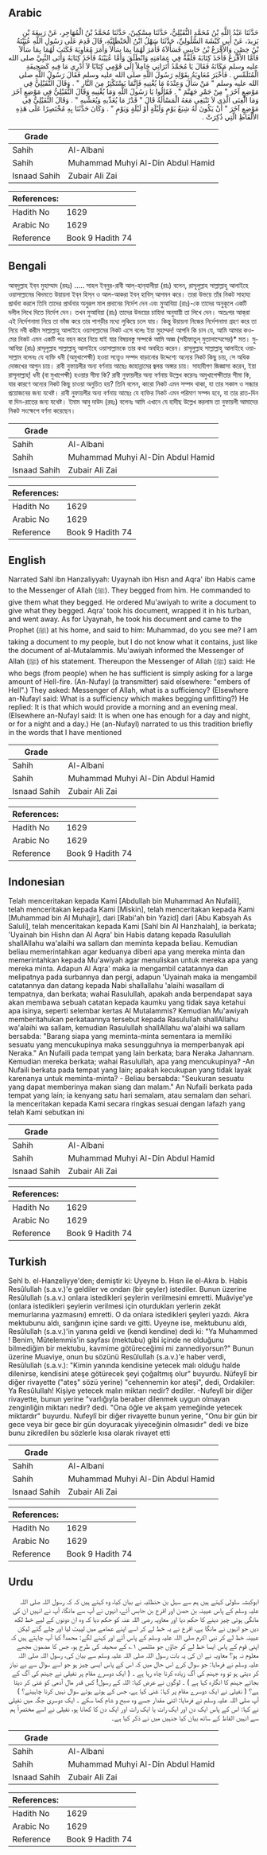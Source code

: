 ## Arabic


<div dir="rtl" lang="ar" style={{fontSize:'larger',backgroundColor:'#f8f9fa',padding:20}}>
حَدَّثَنَا عَبْدُ اللَّهِ بْنُ مُحَمَّدٍ النُّفَيْلِيُّ، حَدَّثَنَا مِسْكِينٌ، حَدَّثَنَا مُحَمَّدُ بْنُ الْمُهَاجِرِ، عَنْ رَبِيعَةَ بْنِ يَزِيدَ، عَنْ أَبِي كَبْشَةَ السَّلُولِيِّ، حَدَّثَنَا سَهْلُ ابْنُ الْحَنْظَلِيَّةِ، قَالَ قَدِمَ عَلَى رَسُولِ اللَّهِ عُيَيْنَةُ بْنُ حِصْنٍ وَالأَقْرَعُ بْنُ حَابِسٍ فَسَأَلاَهُ فَأَمَرَ لَهُمَا بِمَا سَأَلاَ وَأَمَرَ مُعَاوِيَةَ فَكَتَبَ لَهُمَا بِمَا سَأَلاَ فَأَمَّا الأَقْرَعُ فَأَخَذَ كِتَابَهُ فَلَفَّهُ فِي عِمَامَتِهِ وَانْطَلَقَ وَأَمَّا عُيَيْنَةُ فَأَخَذَ كِتَابَهُ وَأَتَى النَّبِيَّ صلى الله عليه وسلم مَكَانَهُ فَقَالَ يَا مُحَمَّدُ أَتَرَانِي حَامِلاً إِلَى قَوْمِي كِتَابًا لاَ أَدْرِي مَا فِيهِ كَصَحِيفَةِ الْمُتَلَمِّسِ ‏.‏ فَأَخْبَرَ مُعَاوِيَةُ بِقَوْلِهِ رَسُولَ اللَّهِ صلى الله عليه وسلم فَقَالَ رَسُولُ اللَّهِ صلى الله عليه وسلم ‏"‏ مَنْ سَأَلَ وَعِنْدَهُ مَا يُغْنِيهِ فَإِنَّمَا يَسْتَكْثِرُ مِنَ النَّارِ ‏"‏ ‏.‏ وَقَالَ النُّفَيْلِيُّ فِي مَوْضِعٍ آخَرَ ‏"‏ مِنْ جَمْرِ جَهَنَّمَ ‏"‏ ‏.‏ فَقَالُوا يَا رَسُولَ اللَّهِ وَمَا يُغْنِيهِ وَقَالَ النُّفَيْلِيُّ فِي مَوْضِعٍ آخَرَ وَمَا الْغِنَى الَّذِي لاَ تَنْبَغِي مَعَهُ الْمَسْأَلَةُ قَالَ ‏"‏ قَدْرُ مَا يُغَدِّيهِ وَيُعَشِّيهِ ‏"‏ ‏.‏ وَقَالَ النُّفَيْلِيُّ فِي مَوْضِعٍ آخَرَ ‏"‏ أَنْ يَكُونَ لَهُ شِبَعُ يَوْمٍ وَلَيْلَةٍ أَوْ لَيْلَةٍ وَيَوْمٍ ‏"‏ ‏.‏ وَكَانَ حَدَّثَنَا بِهِ مُخْتَصِرًا عَلَى هَذِهِ الأَلْفَاظِ الَّتِي ذُكِرَتْ ‏.‏
</div>
<div style={{backgroundColor:'#f8f9fa',padding:20, marginBottom: 10}}><table> <thead> <tr> <th>Grade</th> <th></th> </tr> </thead> <tbody> <tr><td>Sahih</td><td>Al-Albani</td></tr><tr><td>Sahih</td><td>Muhammad Muhyi Al-Din Abdul Hamid</td></tr><tr><td>Isnaad Sahih</td><td>Zubair Ali Zai</td></tr></tbody></table><table> <thead> <tr> <th>References:</th> <th></th> </tr> </thead> <tbody><tr><td>Hadith No</td><td>1629</td></tr><tr><td>Arabic No</td><td>1629</td></tr><tr><td>Reference</td><td>Book 9 Hadith 74</td></tr></tbody></table></div>

## Bengali


<div dir="ltr" lang="bn" style={{fontSize:'larger',backgroundColor:'#f8f9fa',padding:20}}>
আব্‌দুল্লাহ ইব্‌ন মুহাম্মাদ (রহঃ) ..... সাহল ইব্‌নুর-রাবী আল্‌-হান্‌যালীয়া (রাঃ) বলেন, রাসূলুল্লাহ সাল্লাল্লাহু আলাইহে ওয়াসাল্লামের খিদমতে উয়ায়না ইব্‌ন হিস্‌ন ও আল-আকরা ইবন্‌ হাবিস্‌ আগমন করে। তারা উভয়ে তাঁর নিকট সাহায্য প্রার্থনা করলে তিনি তাদের প্রার্থনার অনুরূপ মাল প্রদানের নির্দেশ দেন এবং মুআবিয়া (রাঃ)-কে তাদের অনুকূলে একটি দলীল লিখে দিতে নির্দেশ দেন। তখন মুআবিয়া (রাঃ) তাদের উভয়ের চাহিদা অনুযায়ী তা লিখে দেন। অতঃপর আক্‌রা এই নির্দেশনামা নিয়ে তা ভাঁজ করে তার পাগড়ীর মধ্যে লুকিয়ে চলে যায়। কিন্তু উয়ায়না নিজের নির্দেশনামা গ্রহণ করে তা নিয়ে নবী করীম সাল্লাল্লাহু আলাইহে ওয়াসাল্লামের নিকট এসে বলেঃ ইয়া মুহাম্মদ! আপনি কি চান যে, আমি আমার কওমের নিকট এমন একটি পত্র বহন করে নিয়ে যাই যার বিষয়বস্তু সম্পর্কে আমি অজ্ঞ (সহীফাতুল্‌ মুতালাম্মেসের)* মত। মুআবিয়া (রাঃ) রাসূলুল্লাহ সাল্লাল্লাহু আলাইহে ওয়াসাল্লামকে তার কথা অবহিত করেন। রাসূলুল্লাহ সাল্লাল্লাহু আলাইহে ওয়াসাল্লাম বলেনঃ যে ব্যক্তি ধনী (অমুখাপেক্ষী) হওয়া সত্ত্বেও সম্পদ বাড়ানোর উদ্দেশ্যে অন্যের নিকট কিছু চায়, সে অধিক দোজখের আগুন চায়। রাবী নুফায়লীর অন্য বর্ণনায় আছেঃ জাহান্নামের জ্বলন্ত অঙ্গার চায়। সাহাবীগণ জিজ্ঞাসা করেন, ইয়া রাসূলাল্লাহ্! ধনী (বা মুখাপেক্ষী) হওয়ার সীমা কি? রাবী নুফায়লীর অন্য বর্ণনায় উল্লেখ করেনঃ অমুখাপেক্ষীতার সীমা কি, যার কারণে অন্যের নিকট কিছু চাওয়া অনুচিত হয়? তিনি বলেন, কারো নিকট এমন সম্পদ থাকা, যা তার সকাল ও সন্ধ্যার প্রয়োজনের জন্য যথেষ্ট। রাবী নুফায়লীর অন্য বর্ণনায় আছেঃ যে ব্যক্তির নিকট এমন পরিমাণ সম্পদ হবে, যা তার রাত-দিন বা দিন-রাতের জন্য যথেষ্ট। ইমাম আবু দাউদ (রহঃ) বলেনঃ আমি এখানে যে হাদীছ উল্লেখ করলাম তা নুফায়লী আমাদের নিকট সংক্ষেপে বর্ণনা করেছেন।
</div>
<div style={{backgroundColor:'#f8f9fa',padding:20, marginBottom: 10}}><table> <thead> <tr> <th>Grade</th> <th></th> </tr> </thead> <tbody> <tr><td>Sahih</td><td>Al-Albani</td></tr><tr><td>Sahih</td><td>Muhammad Muhyi Al-Din Abdul Hamid</td></tr><tr><td>Isnaad Sahih</td><td>Zubair Ali Zai</td></tr></tbody></table><table> <thead> <tr> <th>References:</th> <th></th> </tr> </thead> <tbody><tr><td>Hadith No</td><td>1629</td></tr><tr><td>Arabic No</td><td>1629</td></tr><tr><td>Reference</td><td>Book 9 Hadith 74</td></tr></tbody></table></div>

## English


<div dir="ltr" lang="en" style={{fontSize:'larger',backgroundColor:'#f8f9fa',padding:20}}>
Narrated Sahl ibn Hanzaliyyah: Uyaynah ibn Hisn and Aqra' ibn Habis came to the Messenger of Allah (ﷺ). They begged from him. He commanded to give them what they begged. He ordered Mu'awiyah to write a document to give what they begged. Aqra' took his document, wrapped it in his turban, and went away. As for Uyaynah, he took his document and came to the Prophet (ﷺ) at his home, and said to him: Muhammad, do you see me? I am taking a document to my people, but I do not know what it contains, just like the document of al-Mutalammis. Mu'awiyah informed the Messenger of Allah (ﷺ) of his statement. Thereupon the Messenger of Allah (ﷺ) said: He who begs (from people) when he has sufficient is simply asking for a large amount of Hell-fire. (An-Nufayl (a transmitter) said elsewhere: "embers of Hell".) They asked: Messenger of Allah, what is a sufficiency? (Elsewhere an-Nufayl said: What is a sufficiency which makes begging unfitting?) He replied: It is that which would provide a morning and an evening meal. (Elsewhere an-Nufayl said: It is when one has enough for a day and night, or for a night and a day.) He (an-Nufayl) narrated to us this tradition briefly in the words that I have mentioned
</div>
<div style={{backgroundColor:'#f8f9fa',padding:20, marginBottom: 10}}><table> <thead> <tr> <th>Grade</th> <th></th> </tr> </thead> <tbody> <tr><td>Sahih</td><td>Al-Albani</td></tr><tr><td>Sahih</td><td>Muhammad Muhyi Al-Din Abdul Hamid</td></tr><tr><td>Isnaad Sahih</td><td>Zubair Ali Zai</td></tr></tbody></table><table> <thead> <tr> <th>References:</th> <th></th> </tr> </thead> <tbody><tr><td>Hadith No</td><td>1629</td></tr><tr><td>Arabic No</td><td>1629</td></tr><tr><td>Reference</td><td>Book 9 Hadith 74</td></tr></tbody></table></div>

## Indonesian


<div dir="ltr" lang="id" style={{fontSize:'larger',backgroundColor:'#f8f9fa',padding:20}}>
Telah menceritakan kepada Kami [Abdullah bin Muhammad An Nufaili], telah menceritakan kepada Kami [Miskin], telah menceritakan kepada Kami [Muhammad bin Al Muhajir], dari [Rabi'ah bin Yazid] dari [Abu Kabsyah As Saluli], telah menceritakan kepada Kami [Sahl bin Al Hanzhalah], ia berkata; 'Uyainah bin Hishn dan Al Aqra' bin Habis datang kepada Rasulullah shallAllahu wa'alaihi wa sallam dan meminta kepada beliau. Kemudian beliau memerintahkan agar keduanya diberi apa yang mereka minta dan memerintahkan kepada Mu'awiyah agar menuliskan untuk mereka apa yang mereka minta. Adapun Al Aqra' maka ia mengambil catatannya dan melipatnya pada surbannya dan pergi, adapun 'Uyainah maka ia mengambil catatannya dan datang kepada Nabi shallallahu 'alaihi wasallam di tempatnya, dan berkata; wahai Rasulullah, apakah anda berpendapat saya akan membawa sebuah catatan kepada kaumku yang tidak saya ketahui apa isinya, seperti selembar kertas Al Mutalammis? Kemudian Mu'awiyah memberitahukan perkataannya tersebut kepada Rasulullah shallAllahu wa'alaihi wa sallam, kemudian Rasulullah shallAllahu wa'alaihi wa sallam bersabda: "Barang siapa yang meminta-minta sementara ia memiliki sesuatu yang mencukupinya maka sesungguhnya ia memperbanyak api Neraka." An Nufaili pada tempat yang lain berkata; bara Neraka Jahannam. Kemudian mereka berkata; wahai Rasulullah, apa yang mencukupinya? -An Nufaili berkata pada tempat yang lain; apakah kecukupan yang tidak layak karenanya untuk meminta-minta? - Beliau bersabda: "Seukuran sesuatu yang dapat memberinya makan siang dan malam." An Nufaili berkata pada tempat yang lain; ia kenyang satu hari semalam, atau semalam dan sehari. Ia menceritakan kepada Kami secara ringkas sesuai dengan lafazh yang telah Kami sebutkan ini
</div>
<div style={{backgroundColor:'#f8f9fa',padding:20, marginBottom: 10}}><table> <thead> <tr> <th>Grade</th> <th></th> </tr> </thead> <tbody> <tr><td>Sahih</td><td>Al-Albani</td></tr><tr><td>Sahih</td><td>Muhammad Muhyi Al-Din Abdul Hamid</td></tr><tr><td>Isnaad Sahih</td><td>Zubair Ali Zai</td></tr></tbody></table><table> <thead> <tr> <th>References:</th> <th></th> </tr> </thead> <tbody><tr><td>Hadith No</td><td>1629</td></tr><tr><td>Arabic No</td><td>1629</td></tr><tr><td>Reference</td><td>Book 9 Hadith 74</td></tr></tbody></table></div>

## Turkish


<div dir="ltr" lang="tr" style={{fontSize:'larger',backgroundColor:'#f8f9fa',padding:20}}>
Sehl b. el-Hanzeliyye'den; demiştir ki: Uyeyne b. Hısn ile el-Akra b. Habis Resûlullah (s.a.v.)'e geldiler ve ondan (bir şeyler) istediler. Bunun üzerine Resûlullah (s.a.v.) onlara istedikleri şeylerin verilmesini emretti. Muâviye'ye (onlara istedikleri şeylerin verilmesi için oturdukları yerlerin zekât memurlarına yazmasını) emretti. O da onlara istedikleri şeyleri yazdı. Akra mektubunu aldı, sarığının içine sardı ve gitti. Uyeyne ise, mektubunu aldı, Resûlullah (s.a.v.)'in yanına geldi ve (kendi kendine) dedi ki: "Ya Muhammed ! Benim, Mütelemmis'in sayfası (mektubu) gibi içinde ne olduğunu bilmediğim bir mektubu, kavmime götüreceğimi mi zannediyorsun?" Bunun üzerine Muaviye, onun bu sözünü Resûlullah (s.a.v.)'e haber verdi, Resûlullah (s.a.v.): "Kimin yanında kendisine yetecek malı olduğu halde dilenirse, kendisini ateşe götürecek şeyi çoğaltmış olur" buyurdu. Nüfeylî bir diğer rivayette ("ateş" sözü yerine) "cehennemin kor ateşi", dedi, Ordakiler: Ya Resûlullah! Kişiye yetecek malın miktarı nedir? dediler. -Nufeylî bir diğer rivayette, bunun yerine "varlığıyla beraber dilenmek uygun olmayan zenginliğin miktarı nedir? dedi. "Ona öğle ve akşam yemeğinde yetecek miktardır" buyurdu. Nufeylî bir diğer rivayette bunun yerine, "Onu bir gün bir gece veya bir gece bir gün doyuracak yiyeceğinin olmasıdır" dedi ve bize bunu zikredilen bu sözlerle kısa olarak rivayet etti
</div>
<div style={{backgroundColor:'#f8f9fa',padding:20, marginBottom: 10}}><table> <thead> <tr> <th>Grade</th> <th></th> </tr> </thead> <tbody> <tr><td>Sahih</td><td>Al-Albani</td></tr><tr><td>Sahih</td><td>Muhammad Muhyi Al-Din Abdul Hamid</td></tr><tr><td>Isnaad Sahih</td><td>Zubair Ali Zai</td></tr></tbody></table><table> <thead> <tr> <th>References:</th> <th></th> </tr> </thead> <tbody><tr><td>Hadith No</td><td>1629</td></tr><tr><td>Arabic No</td><td>1629</td></tr><tr><td>Reference</td><td>Book 9 Hadith 74</td></tr></tbody></table></div>

## Urdu


<div dir="rtl" lang="ur" style={{fontSize:'larger',backgroundColor:'#f8f9fa',padding:20}}>
ابوکبشہ سلولی کہتے ہیں ہم سے سہل بن حنظلیہ نے بیان کیا، وہ کہتے ہیں کہ کہ رسول اللہ صلی اللہ علیہ وسلم کے پاس عیینہ بن حصن اور اقرع بن حابس آئے، انہوں نے آپ سے مانگا، آپ نے انہیں ان کی مانگی ہوئی چیز دینے کا حکم دیا اور معاویہ رضی اللہ عنہ کو حکم دیا کہ وہ ان دونوں کے لیے خط لکھ دیں جو انہوں نے مانگا ہے، اقرع نے یہ خط لے کر اسے اپنے عمامے میں لپیٹ لیا اور چلے گئے لیکن عیینہ خط لے کر نبی اکرم صلی اللہ علیہ وسلم کے پاس آئے اور کہنے لگے: محمد! کیا آپ چاہتے ہیں کہ اپنی قوم کے پاس ایسا خط لے کر جاؤں جو متلمس ۱؎ کے صحیفہ کی طرح ہو، جس کا مضمون مجھے معلوم نہ ہو؟ معاویہ نے ان کی یہ بات رسول اللہ صلی اللہ علیہ وسلم سے بیان کی، رسول اللہ صلی اللہ علیہ وسلم نے فرمایا: جو سوال کرے اس حال میں کہ اس کے پاس ایسی چیز ہو جو اسے سوال سے بے نیاز کر دیتی ہو تو وہ جہنم کی آگ زیادہ کرنا چاہ رہا ہے ۔ ( ایک دوسرے مقام پر نفیلی نے جہنم کی آگ کے بجائے جہنم کا انگارہ کہا ہے ) ۔ لوگوں نے عرض کیا: اللہ کے رسول! کس قدر مال آدمی کو غنی کر دیتا ہے؟ ( نفیلی نے ایک دوسرے مقام پر کہا: غنی کیا ہے، جس کے ہوتے ہوئے سوال نہیں کرنا چاہیئے؟ ) آپ صلی اللہ علیہ وسلم نے فرمایا: اتنی مقدار جسے وہ صبح و شام کھا سکے ۔ ایک دوسری جگہ میں نفیلی نے کہا: اس کے پاس ایک دن اور ایک رات یا ایک رات اور ایک دن کا کھانا ہو، نفیلی نے اسے مختصراً ہم سے انہیں الفاظ کے ساتھ بیان کیا جنہیں میں نے ذکر کیا ہے۔
</div>
<div style={{backgroundColor:'#f8f9fa',padding:20, marginBottom: 10}}><table> <thead> <tr> <th>Grade</th> <th></th> </tr> </thead> <tbody> <tr><td>Sahih</td><td>Al-Albani</td></tr><tr><td>Sahih</td><td>Muhammad Muhyi Al-Din Abdul Hamid</td></tr><tr><td>Isnaad Sahih</td><td>Zubair Ali Zai</td></tr></tbody></table><table> <thead> <tr> <th>References:</th> <th></th> </tr> </thead> <tbody><tr><td>Hadith No</td><td>1629</td></tr><tr><td>Arabic No</td><td>1629</td></tr><tr><td>Reference</td><td>Book 9 Hadith 74</td></tr></tbody></table></div>